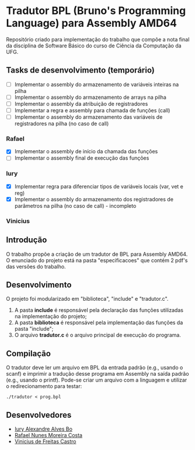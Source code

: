 # Tradutor BPL (Bruno's Programming Language) para Assembly AMD64
Repositório criado para implementação do trabalho que compõe a nota final da disciplina de Software Básico do curso de Ciência da Computação da UFG.

## Tasks de desenvolvimento (temporário)
- [ ] Implementar o assembly do armazenamento de variáveis inteiras na pilha
- [ ] Implementar o assembly do armazenamento de arrays na pilha 
- [ ] Implementar o assembly da atribuição de registradores
- [ ] Implementar a regra e assembly para chamada de funções (call)
- [ ] Implementar o assembly do armazenamento das variáveis de registradores na pilha (no caso de call)

### Rafael
- [x] Implementar o assembly de início da chamada das funções
- [ ] Implementar o assembly final de execução das funções

### Iury
- [x] Implementar regra para diferenciar tipos de variáveis locais (var, vet e reg)
- [x] Implementar o assembly do armazenamento dos registradores de parâmetros na pilha (no caso de call) - incompleto

### Vinicius

## Introdução
O trabalho propõe a criação de um tradutor de BPL para Assembly AMD64. O enunciado do projeto está na pasta "especificacoes" que contém 2 pdf's das versões do trabalho.

## Desenvolvimento
O projeto foi modularizado em "biblioteca", "include" e "tradutor.c".<br>
1. A pasta **include** é responsável pela declaração das funções utilizadas na implementação do projeto;
2. A pasta **biblioteca** é responsável pela implementação das funções da pasta "include";
3. O arquivo **tradutor.c** é o arquivo principal de execução do programa.

## Compilação
O tradutor deve ler um arquivo em BPL da entrada padrão (e.g., usando o scanf) e imprimir a tradução desse programa em Assembly na saída padrão (e.g., usando o printf). Pode-se criar um arquivo com a linguagem e utilizar o redirecionamento para testar:

` ./tradutor < prog.bpl `

## Desenvolvedores
- [Iury Alexandre Alves Bo](https://github.com/iuryalvez)
- [Rafael Nunes Moreira Costa](https://github.com/rafaelnmcosta)
- [Vinicius de Freitas Castro](https://github.com/vinifcastro)
